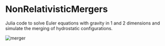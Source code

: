 # NonRelativisticMergers

Julia code to solve Euler equations with gravity in 1 and 2 dimensions and simulate the merging of hydrostatic configurations.

![merger](assets/merger.gif)